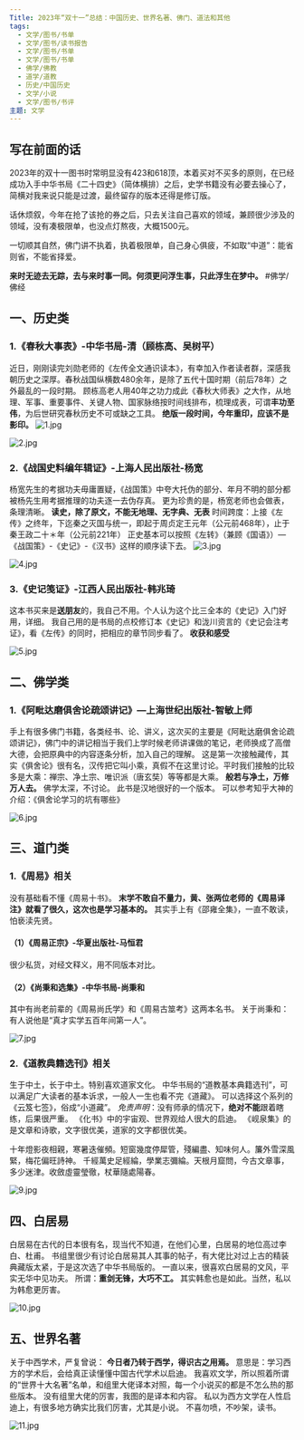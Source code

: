 ```yaml
---
Title: 2023年“双十一”总结：中国历史、世界名著、佛门、道法和其他
tags:
  - 文学/图书/书单
  - 文学/图书/读书报告
  - 文学/图书/书单
  - 文学/图书/书单
  - 佛学/佛教
  - 道学/道教
  - 历史/中国历史
  - 文学/小说
  - 文学/图书/书评
主题: 文学
---
```


## 写在前面的话

2023年的双十一图书时常明显没有423和618顶，本着买对不买多的原则，在已经成功入手中华书局《二十四史》（简体横排）之后，史学书籍没有必要去操心了，简横对我来说只能是过渡，最终留存的版本还得是修订版。

话休烦叙，今年在抢了该抢的券之后，只去关注自己喜欢的领域，兼顾很少涉及的领域，没有凑极限单，也没点灯熬夜，大概1500元。

一切顺其自然，佛门讲不执着，执着极限单，自己身心俱疲，不如取“中道”：能省则省，不能省择爱。 

**来时无迹去无踪，去与来时事一同。何须更问浮生事，只此浮生在梦中。**	#佛学/佛经

## 一、历史类

### 1.《春秋大事表》-中华书局-清（顾栋高、吴树平）
近日，刚刚读完刘勋老师的《左传全文通识读本》，有幸加入作者读者群，深感我朝历史之深厚。春秋战国纵横数480余年，是除了五代十国时期（前后78年）之外最乱的一段时期。
顾栋高老人用40年之功力成此《春秋大师表》之大作，从地理、军事、重要事件、关键人物、国家脉络按时间线排布，梳理成表，可谓**丰功至伟**，为后世研究春秋历史不可或缺之工具。
**绝版一段时间，今年重印，应该不是影印。**
![1.jpg](http://192.168.50.174:4569/i/2023/12/24/202312241703424984.jpg)

![2.jpg](http://192.168.50.174:4569/i/2023/12/24/202312241703425087.jpg)

### 2.《战国史料编年辑证》-上海人民出版社-杨宽
杨宽先生的考据功夫毋庸置疑，《战国策》中夸大托伪的部分、年月不明的部分都被杨先生用考据推理的功夫逐一去伪存真。
更为珍贵的是，杨宽老师也会做表，条理清晰。
**读史，除了原文，不能无地理、无字典、无表**
时间跨度：上接《左传》之终年，下迄秦之灭国与统一，即起于周贞定王元年（公元前468年），止于秦王政二十＊年（公元前221年）
正史基本可以按照《左转》（兼顾《国语》）—《战国策》-《史记》-《汉书》这样的顺序读下去。
![3.jpg](http://192.168.50.174:4569/i/2023/12/24/202312241703425097.jpg)

![4.jpg](http://192.168.50.174:4569/i/2023/12/24/202312241703425104.jpg)

### 3.《史记笺证》-江西人民出版社-韩兆琦
这本书买来是**送朋友**的，我自己不用。个人认为这个比三全本的《史记》入门好用，详细。
我自己用的是书局的点校修订本《史记》和泷川资言的《史记会注考证》，看《左传》的同时，把相应的章节同步看了。
**收获和感受**

![5.jpg](http://192.168.50.174:4569/i/2023/12/24/202312241703425144.jpg)

## 二、佛学类

### 1.《阿毗达磨俱舍论疏颂讲记》—上海世纪出版社-智敏上师
手上有很多佛门书籍，各类经书、论、讲义，这次买的主要是《阿毗达磨俱舍论疏颂讲记》，佛门中的讲记相当于我们上学时候老师讲课做的笔记，老师换成了高僧大德，会把原典中的内容逐条分析，加入自己的理解。
这是第一次接触藏传，其实《俱舍论》很有名，汉传把它叫小乘，真假不在这里讨论。平时我们接触的比较多是大乘：禅宗、净土宗、唯识派（唐玄奘）等等都是大乘。
**般若与净土，万修万人去。**
佛学太深，不讨论。
此书是汉地很好的一个版本。
可以参考知乎大神的介绍：《俱舍论学习的坑有哪些》

![6.jpg](http://192.168.50.174:4569/i/2023/12/24/202312241703425168.jpg)

## 三、道门类

### 1.《周易》相关
没有基础看不懂《周易十书》。
**末学不敢自不量力，黄、张两位老师的《周易译注》就看了很久，这次也是学习基本的。**
其实手上有《邵雍全集》，一直不敢读，怕亵渎先贤。
#### （1）《周易正宗》-华夏出版社-马恒君
很少私货，对经文释义，用不同版本对比。
#### （2）《尚秉和选集》-中华书局-尚秉和
其中有尚老前辈的《周易尚氏学》和《周易古筮考》这两本名书。
关于尚秉和：有人说他是“真才实学五百年间第一人”。

![7.jpg](http://192.168.50.174:4569/i/2023/12/24/202312241703425191.jpg)


### 2.《道教典籍选刊》相关
生于中土，长于中土。特别喜欢道家文化。
中华书局的“道教基本典籍选刊”，可以满足广大读者的基本诉求，一般人一生也看不完《道藏》。
可以选择这个系列的《云笈七签》，俗成“小道藏”。
*免责声明*：没有师承的情况下，**绝对不能**跟着瞎练，后果很严重。
《化书》中的宇宙观、世界观给人很大的启迪。
《岘泉集》的是文章和诗歌，文字很优美，道家的文字都很优美。

十年燈影夜相親，寒暑迭催頻。短窗幾度停犀管，殘編盡、知味何人。簾外雪深風緊，梅花偏旺詩神。
千經萬史足經綸，學業志彌綸。天根月窟問，今古文章事，多少迷津。收斂虛靈瑩徹，杖華隨處陽春。

![9.jpg](http://192.168.50.174:4569/i/2023/12/24/202312241703425306.jpg)



## 四、白居易
白居易在古代的日本很有名，现当代不知道，在他们心里，白居易的地位高过李白、杜甫。
书组里很少有讨论白居易其人其事的帖子，有大佬比对过上古的精装典藏版太紧，于是这次选了中华书局版的。
一直以来，很喜欢白居易的文风，平实无华中见功夫。
所谓：**重剑无锋，大巧不工。**
其实韩愈也是如此。当然，私以为韩愈更厉害。

![10.jpg](http://192.168.50.174:4569/i/2023/12/24/202312241703425323.jpg)



## 五、世界名著
关于中西学术，严复曾说：
**今日者乃转于西学，得识古之用焉。**
意思是：学习西方的学术后，会给真正读懂懂中国古代学术以启迪。
我喜欢文学，所以照着所谓的“世界十大名著”名单，和组里大佬译本对照，每一个小说买的都是不怎么热的那些版本。
没有组里大佬的厉害，我图的是译本和内容。
私以为西方文学在人性启迪上，有很多地方确实比我们厉害，尤其是小说。
不喜勿喷，不吵架，读书。

![11.jpg](http://192.168.50.174:4569/i/2023/12/24/202312241703425346.jpg)

